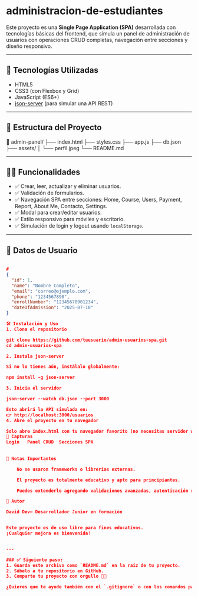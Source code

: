 # administracion-de-estudiantes

Este proyecto es una **Single Page Application (SPA)** desarrollada con tecnologías básicas del frontend, que simula un panel de administración de usuarios con operaciones CRUD completas, navegación entre secciones y diseño responsivo.

---

## 🚀 Tecnologías Utilizadas

- HTML5
- CSS3 (con Flexbox y Grid)
- JavaScript (ES6+)
- [json-server](https://www.npmjs.com/package/json-server) (para simular una API REST)

---

## 📂 Estructura del Proyecto

📁 admin-panel/
├── index.html
├── styles.css
├── app.js
├── db.json
├── assets/
│ └── perfil.jpeg
└── README.md


---

## 🧑‍💻 Funcionalidades

- ✅ Crear, leer, actualizar y eliminar usuarios.
- ✅ Validación de formularios.
- ✅ Navegación SPA entre secciones: Home, Course, Users, Payment, Report, About Me, Contacto, Settings.
- ✅ Modal para crear/editar usuarios.
- ✅ Estilo responsivo para móviles y escritorio.
- ✅ Simulación de login y logout usando `localStorage`.

---

## 🧪 Datos de Usuario

```json

#
{
  "id": 1,
  "name": "Nombre Completo",
  "email": "correo@ejemplo.com",
  "phone": "1234567890",
  "enrollNumber": "12345678901234",
  "dateOfAdmission": "2025-07-10"
}

🛠️ Instalación y Uso
1. Clona el repositorio

git clone https://github.com/tuusuario/admin-usuarios-spa.git
cd admin-usuarios-spa

2. Instala json-server

Si no lo tienes aún, instálalo globalmente:

npm install -g json-server

3. Inicia el servidor

json-server --watch db.json --port 3000

Esto abrirá la API simulada en:
👉 http://localhost:3000/usuarios
4. Abre el proyecto en tu navegador

Solo abre index.html con tu navegador favorito (no necesitas servidor web).
📸 Capturas
Login	Panel CRUD	Secciones SPA
	
	
📌 Notas Importantes

    No se usaron frameworks o librerías externas.

    El proyecto es totalmente educativo y apto para principiantes.

    Puedes extenderlo agregando validaciones avanzadas, autenticación real, o conexión con una API real.

🧠 Autor

David Dev– Desarrollador Junior en formación


Este proyecto es de uso libre para fines educativos.
¡Cualquier mejora es bienvenida!


---

### ✅ Siguiente paso:
1. Guarda este archivo como `README.md` en la raíz de tu proyecto.
2. Súbelo a tu repositorio en GitHub.
3. Comparte tu proyecto con orgullo 💼🌟

¿Quieres que te ayude también con el `.gitignore` o con los comandos para subir a GitHub desde cero?

